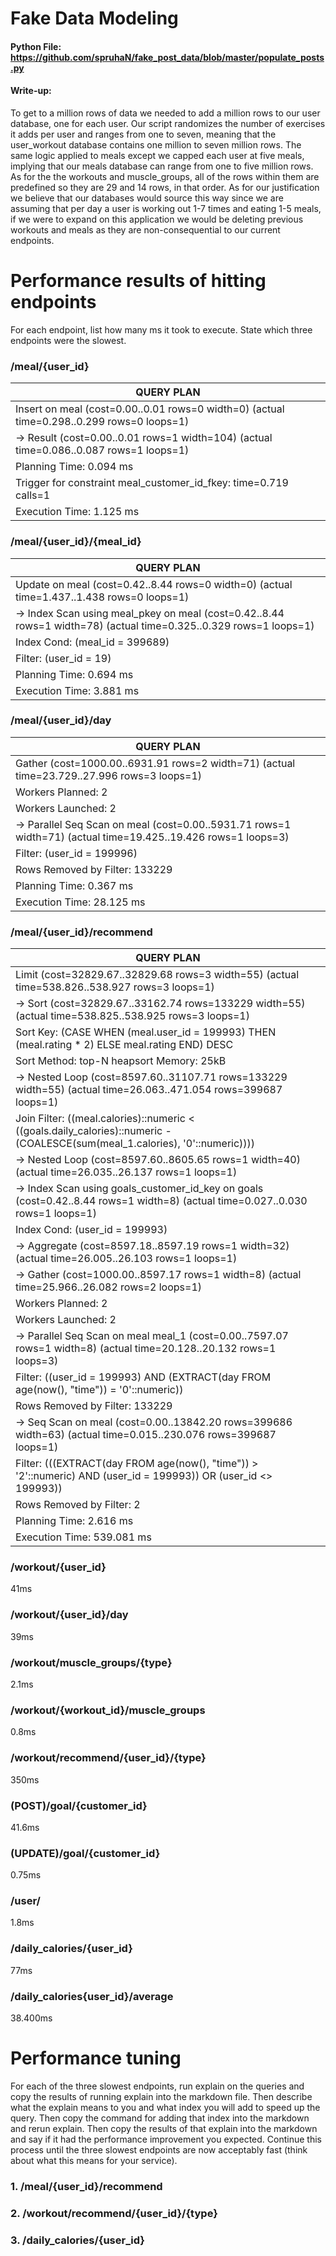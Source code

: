 # Fake Data Modeling
#### Python File: https://github.com/spruhaN/fake_post_data/blob/master/populate_posts.py
#### Write-up: 
To get to a million rows of data we needed to add a million rows to our user database, one for each user. Our script randomizes the number of exercises it adds per user and ranges from one to seven, meaning that the user_workout database contains one million to seven million rows. The same logic applied to meals except we capped each user at five meals, implying that our meals database can range from one to five million rows. As for the the workouts and muscle_groups, all of the rows within them are predefined so they are 29 and 14 rows, in that order.
As for our justification we believe that our databases would source this way since we are assuming that per day a user is working out 1-7 times and eating 1-5 meals, if we were to expand on this application we would be deleting previous workouts and meals as they are non-consequential to our current endpoints.

# Performance results of hitting endpoints

For each endpoint, list how many ms it took to execute. State which three endpoints were the slowest.
### /meal/{user_id}
| QUERY PLAN                                                                                 |
| ------------------------------------------------------------------------------------------ |
| Insert on meal  (cost=0.00..0.01 rows=0 width=0) (actual time=0.298..0.299 rows=0 loops=1) |
|   ->  Result  (cost=0.00..0.01 rows=1 width=104) (actual time=0.086..0.087 rows=1 loops=1) |
| Planning Time: 0.094 ms                                                                    |
| Trigger for constraint meal_customer_id_fkey: time=0.719 calls=1                           |
| Execution Time: 1.125 ms                                                                   |
### /meal/{user_id}/{meal_id}
| QUERY PLAN                                                                                                            |
| --------------------------------------------------------------------------------------------------------------------- |
| Update on meal  (cost=0.42..8.44 rows=0 width=0) (actual time=1.437..1.438 rows=0 loops=1)                            |
|   ->  Index Scan using meal_pkey on meal  (cost=0.42..8.44 rows=1 width=78) (actual time=0.325..0.329 rows=1 loops=1) |
|         Index Cond: (meal_id = 399689)                                                                                |
|         Filter: (user_id = 19)                                                                                        |
| Planning Time: 0.694 ms                                                                                               |
| Execution Time: 3.881 ms                                                                                              |
### /meal/{user_id}/day
| QUERY PLAN                                                                                                        |
| ----------------------------------------------------------------------------------------------------------------- |
| Gather  (cost=1000.00..6931.91 rows=2 width=71) (actual time=23.729..27.996 rows=3 loops=1)                       |
|   Workers Planned: 2                                                                                              |
|   Workers Launched: 2                                                                                             |
|   ->  Parallel Seq Scan on meal  (cost=0.00..5931.71 rows=1 width=71) (actual time=19.425..19.426 rows=1 loops=3) |
|         Filter: (user_id = 199996)                                                                                |
|         Rows Removed by Filter: 133229                                                                            |
| Planning Time: 0.367 ms                                                                                           |
| Execution Time: 28.125 ms                                                                                         |
### /meal/{user_id}/recommend
| QUERY PLAN                                                                                                                                            |
| ----------------------------------------------------------------------------------------------------------------------------------------------------- |
| Limit  (cost=32829.67..32829.68 rows=3 width=55) (actual time=538.826..538.927 rows=3 loops=1)                                                        |
|   ->  Sort  (cost=32829.67..33162.74 rows=133229 width=55) (actual time=538.825..538.925 rows=3 loops=1)                                              |
|         Sort Key: (CASE WHEN (meal.user_id = 199993) THEN (meal.rating * 2) ELSE meal.rating END) DESC                                                |
|         Sort Method: top-N heapsort  Memory: 25kB                                                                                                     |
|         ->  Nested Loop  (cost=8597.60..31107.71 rows=133229 width=55) (actual time=26.063..471.054 rows=399687 loops=1)                              |
|               Join Filter: ((meal.calories)::numeric < ((goals.daily_calories)::numeric - (COALESCE(sum(meal_1.calories), '0'::numeric))))            |
|               ->  Nested Loop  (cost=8597.60..8605.65 rows=1 width=40) (actual time=26.035..26.137 rows=1 loops=1)                                    |
|                     ->  Index Scan using goals_customer_id_key on goals  (cost=0.42..8.44 rows=1 width=8) (actual time=0.027..0.030 rows=1 loops=1)   |
|                           Index Cond: (user_id = 199993)                                                                                              |
|                     ->  Aggregate  (cost=8597.18..8597.19 rows=1 width=32) (actual time=26.005..26.103 rows=1 loops=1)                                |
|                           ->  Gather  (cost=1000.00..8597.17 rows=1 width=8) (actual time=25.966..26.082 rows=2 loops=1)                              |
|                                 Workers Planned: 2                                                                                                    |
|                                 Workers Launched: 2                                                                                                   |
|                                 ->  Parallel Seq Scan on meal meal_1  (cost=0.00..7597.07 rows=1 width=8) (actual time=20.128..20.132 rows=1 loops=3) |
|                                       Filter: ((user_id = 199993) AND (EXTRACT(day FROM age(now(), "time")) = '0'::numeric))                          |
|                                       Rows Removed by Filter: 133229                                                                                  |
|               ->  Seq Scan on meal  (cost=0.00..13842.20 rows=399686 width=63) (actual time=0.015..230.076 rows=399687 loops=1)                       |
|                     Filter: (((EXTRACT(day FROM age(now(), "time")) > '2'::numeric) AND (user_id = 199993)) OR (user_id <> 199993))                   |
|                     Rows Removed by Filter: 2                                                                                                         |
| Planning Time: 2.616 ms                                                                                                                               |
| Execution Time: 539.081 ms                                                                                                                            |


### /workout/{user_id}
41ms

### /workout/{user_id}/day
39ms

### /workout/muscle_groups/{type}
2.1ms

### /workout/{workout_id}/muscle_groups
0.8ms


### /workout/recommend/{user_id}/{type}
350ms

### (POST)/goal/{customer_id}
41.6ms

### (UPDATE)/goal/{customer_id}
0.75ms

### /user/
1.8ms

### /daily_calories/{user_id}
77ms

### /daily_calories{user_id}/average
38.400ms

# Performance tuning
For each of the three slowest endpoints, run explain on the queries and copy the results of running explain into the markdown file. Then describe what the explain means to you and what index you will add to speed up the query. Then copy the command for adding that index into the markdown and rerun explain. Then copy the results of that explain into the markdown and say if it had the performance improvement you expected. Continue this process until the three slowest endpoints are now acceptably fast (think about what this means for your service).

### 1. /meal/{user_id}/recommend
### 2. /workout/recommend/{user_id}/{type}
### 3. /daily_calories/{user_id}
